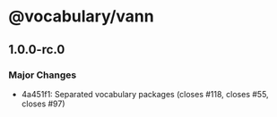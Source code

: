 # @vocabulary/vann

## 1.0.0-rc.0

### Major Changes

- 4a451f1: Separated vocabulary packages (closes #118, closes #55, closes #97)
